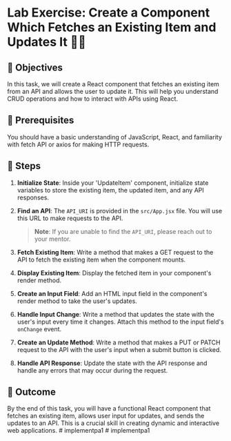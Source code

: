 # Lab Exercise: Create a Component Which Fetches an Existing Item and Updates It 📝🔄

## 🎯 Objectives

In this task, we will create a React component that fetches an existing item from an API and allows the user to update it. This will help you understand CRUD operations and how to interact with APIs using React.

## 🧐 Prerequisites

You should have a basic understanding of JavaScript, React, and familiarity with fetch API or axios for making HTTP requests.

## 🚀 Steps

1. **Initialize State**: Inside your 'UpdateItem' component, initialize state variables to store the existing item, the updated item, and any API responses.

2. **Find an API**: The `API_URI` is provided in the `src/App.jsx` file. You will use this URL to make requests to the API. 
   > **Note**: If you are unable to find the `API_URI`, please reach out to your mentor.

3. **Fetch Existing Item**: Write a method that makes a GET request to the API to fetch the existing item when the component mounts.

4. **Display Existing Item**: Display the fetched item in your component's render method.

5. **Create an Input Field**: Add an HTML input field in the component's render method to take the user's updates.

6. **Handle Input Change**: Write a method that updates the state with the user's input every time it changes. Attach this method to the input field's `onChange` event.

7. **Create an Update Method**: Write a method that makes a PUT or PATCH request to the API with the user's input when a submit button is clicked.

8. **Handle API Response**: Update the state with the API response and handle any errors that may occur during the request.

## 🏁 Outcome

By the end of this task, you will have a functional React component that fetches an existing item, allows user input for updates, and sends the updates to an API. This is a crucial skill in creating dynamic and interactive web applications.
#   i m p l e m e n t p a 1  
 #   i m p l e m e n t p a 1  
 